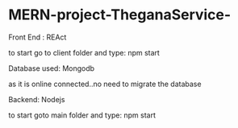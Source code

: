 # MERN-project-TheganaService-

Front End : 
REAct

to start go to client folder and type:
npm start

Database used: 
Mongodb

as it is online connected..no need to migrate the database


Backend: 
Nodejs

to start goto main folder and type:
npm start
